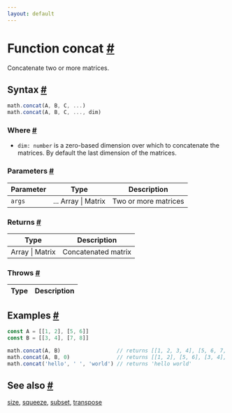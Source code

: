 ```yaml
---
layout: default
---
```


<!-- Note: This file is automatically generated from source code comments. Changes made in this file will be overridden. -->

<h1 id="function-concat">Function concat <a href="#function-concat" title="Permalink">#</a></h1>

Concatenate two or more matrices.


<h2 id="syntax">Syntax <a href="#syntax" title="Permalink">#</a></h2>

```js
math.concat(A, B, C, ...)
math.concat(A, B, C, ..., dim)
```

<h3 id="where">Where <a href="#where" title="Permalink">#</a></h3>

- `dim: number` is a zero-based dimension over which to concatenate the matrices.
  By default the last dimension of the matrices.

<h3 id="parameters">Parameters <a href="#parameters" title="Permalink">#</a></h3>

Parameter | Type | Description
--------- | ---- | -----------
`args` | ... Array &#124; Matrix | Two or more matrices

<h3 id="returns">Returns <a href="#returns" title="Permalink">#</a></h3>

Type | Description
---- | -----------
Array &#124; Matrix | Concatenated matrix


<h3 id="throws">Throws <a href="#throws" title="Permalink">#</a></h3>

Type | Description
---- | -----------


<h2 id="examples">Examples <a href="#examples" title="Permalink">#</a></h2>

```js
const A = [[1, 2], [5, 6]]
const B = [[3, 4], [7, 8]]

math.concat(A, B)                  // returns [[1, 2, 3, 4], [5, 6, 7, 8]]
math.concat(A, B, 0)               // returns [[1, 2], [5, 6], [3, 4], [7, 8]]
math.concat('hello', ' ', 'world') // returns 'hello world'
```


<h2 id="see-also">See also <a href="#see-also" title="Permalink">#</a></h2>

[size](size.html),
[squeeze](squeeze.html),
[subset](subset.html),
[transpose](transpose.html)

